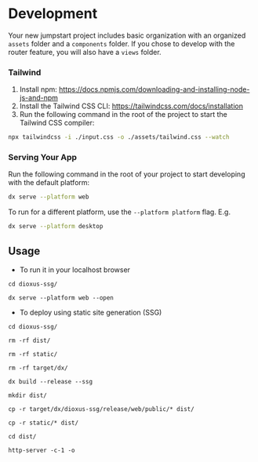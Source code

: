 # Development

Your new jumpstart project includes basic organization with an organized `assets` folder and a `components` folder. 
If you chose to develop with the router feature, you will also have a `views` folder.

### Tailwind
1. Install npm: https://docs.npmjs.com/downloading-and-installing-node-js-and-npm
2. Install the Tailwind CSS CLI: https://tailwindcss.com/docs/installation
3. Run the following command in the root of the project to start the Tailwind CSS compiler:

```bash
npx tailwindcss -i ./input.css -o ./assets/tailwind.css --watch
```

### Serving Your App

Run the following command in the root of your project to start developing with the default platform:

```bash
dx serve --platform web
```

To run for a different platform, use the `--platform platform` flag. E.g.
```bash
dx serve --platform desktop
```

## Usage

- To run it in your localhost browser
```
cd dioxus-ssg/

dx serve --platform web --open
```

- To deploy using static site generation (SSG)
```
cd dioxus-ssg/

rm -rf dist/

rm -rf static/

rm -rf target/dx/

dx build --release --ssg

mkdir dist/

cp -r target/dx/dioxus-ssg/release/web/public/* dist/

cp -r static/* dist/

cd dist/

http-server -c-1 -o
```